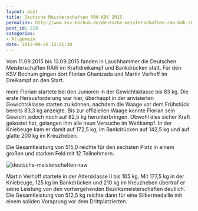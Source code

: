 ```yaml
---
layout: post
title: Deutsche Meisterschaften RAW KDK 2015
permalink: http://www.ksv-bochum.de/deutsche-meisterschaften-raw-kdk-2015
post_id: 219
categories: 
- Allgemein
date: 2015-09-20 12:21:30
---
```


Vom 11.09.2015 bis 13.09.2015 fanden in Lauchhammer die Deutschen Meisterschaften RAW im Kraftdreikampf und Bankdrücken statt. Für den KSV Bochum gingen dort Florian Ghanizada und Martin Verhoff im Dreikampf an den Start.

more
Florian startete bei den Junioren in der Gewichtsklasse bis 83 kg. Die erste Herausforderung war hier, überhaupt in der anvisierten Gewichtsklasse starten zu können, nachdem die Waage vor dem Frühstück bereits 83,3 kg anzeigte. Bis zur offiziellen Waage konnte Florian sein Gewicht jedoch noch auf 82,5 kg herunterbringen. Obwohl dies sicher Kraft gekostet hat, gelangen ihm alle neun Versuche im Wettkampf. In der Kniebeuge kam er damit auf 172,5 kg, im Bankdrücken auf 142,5 kg und auf glatte 200 kg im Kreuzheben. 

Die Gesamtleistung von 515,0 reichte für den sechsten Platz in einem großen und starken Feld mit 12 Teilnehmern.


![deutsche-meisterschaften-raw](http://www.ksv-bochum.de/wp-content/uploads/2015/09/deutsche-meisterschaften-raw-640x420.jpg)

Martin Verhoff startete in der Altersklasse II bis 105 kg. Mit 177,5 kg in der Kniebeuge, 125 kg im Bankdrücken und 210 kg im Kreuzheben übertraf er seine Leistung von den vorhergehenden Bezirksmeisterschaften deutlich. Die Gesamtleistung von 512,5 kg reichte dann für eine Silbermedaille mit einem soliden Vorsprung vor dem Drittplatzierten.